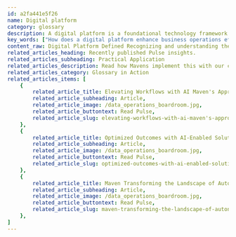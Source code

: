 ```yaml
---
id: a2fa441e5f26
name: Digital platform
category: glossary
description: A digital platform is a foundational technology framework that streamlines business operations and IT systems, fostering operational efficiency, superior customer engagement, and robust business intelligence to drive growth and performance.
key_words: ["How does a digital platform enhance business operations efficiency?", "What are the benefits of digital platforms for customer engagement?", "How do digital platforms improve product development and launch strategies?", "What role do digital platforms play in advancing business intelligence?", "How can implementing a digital platform streamline workflows for businesses?", "In what ways do digital platforms contribute to increased customer satisfaction?", "How essential is a digital platform for IT system unification?", "What insights can be drawn from digital platforms to refine operational practices?", "How do digital platforms support the creation of valuable business intelligence?", "How can Maven Technologies assist in leveraging digital platforms to drive growth?"]
content_raw: Digital Platform Defined Recognizing and understanding the role of a digital platform is key in our modern, highly-digital world. Essential to both operations and customer engagement, a digital platform acts as the foundation upon which a company carries out its business processes. Utilizing cutting-edge software and technology, a digital platform drives the unification and simplification of both business operations and IT systems. Business Benefits of a Digital Platform A digital platform unveils a wealth of benefits for businesses, largely centered on standardization and efficiency. From improving internal functions to enhancing customer satisfaction, businesses that employ a digital platform can experience streamlined workflows and improved transparency. This optimization extends to the progression of product development and launch, customer service performance, and the creation of valuable business intelligence. The insights drawn from these areas can be used to guide and refine both operational practices and strategic planning. Such comprehensive, real-time intelligence is a mighty tool that provides employees across all functions with key insights to improve performance and ultimately drive growth. For instance, customer service representatives equipped with enriched data, analytics, and insights can engage customers more effectively, leading to increased customer satisfaction and revenue generation. Here at Maven Technologies, we're committed to unlocking productivity by leveraging the power of elite digital platforms for your business. Drawing on our extensive experience and in-depth understanding of digital platforms, we work to implement these powerful tools in your operations, driving value at scale for businesses of all sizes. Explore the possibilities with Maven Technologies - Together we can help you see the real business benefit of implementing a top-tier digital platform.
related_articles_heading: Recently published Pulse insights.
related_articles_subheading: Practical Application
related_articles_description: Read how Mavens implement this with our clients.
related_articles_category: Glossary in Action
related_articles_items: [
	{
		related_article_title: Elevating Workflows with AI Maven's Approach,
		related_article_subheading: Article,
		related_article_image: /data_operations_boardroom.jpg,
		related_article_buttontext: Read Pulse,
		related_article_slug: elevating-workflows-with-ai-maven's-approach
	},
	{
		related_article_title: Optimized Outcomes with AI-Enabled Solutions,
		related_article_subheading: Article,
		related_article_image: /data_operations_boardroom.jpg,
		related_article_buttontext: Read Pulse,
		related_article_slug: optimized-outcomes-with-ai-enabled-solutions
	},
	{
		related_article_title: Maven Transforming the Landscape of Autonomous Vehicles,
		related_article_subheading: Article,
		related_article_image: /data_operations_boardroom.jpg,
		related_article_buttontext: Read Pulse,
		related_article_slug: maven-transforming-the-landscape-of-autonomous-vehicles
	},
]
---
```

